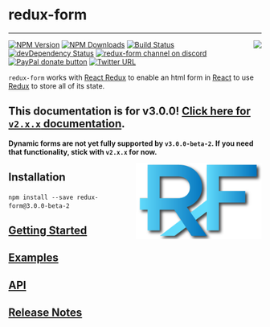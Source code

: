 # redux-form
---
[<img src="http://npm.packagequality.com/badge/redux-form.png" align="right"/>](http://packagequality.com/#?package=redux-form)

[![NPM Version](https://img.shields.io/npm/v/redux-form.svg?style=flat)](https://www.npmjs.com/package/redux-form) 
[![NPM Downloads](https://img.shields.io/npm/dm/redux-form.svg?style=flat)](https://www.npmjs.com/package/redux-form)
[![Build Status](https://img.shields.io/travis/erikras/redux-form/master.svg?style=flat)](https://travis-ci.org/erikras/redux-form)
[![devDependency Status](https://david-dm.org/erikras/redux-form/dev-status.svg)](https://david-dm.org/erikras/redux-form#info=devDependencies)
[![redux-form channel on discord](https://img.shields.io/badge/discord-redux--form%40reactiflux-blue.svg)](https://discordapp.com/channels/102860784329052160/105736485537374208)
[![PayPal donate button](http://img.shields.io/paypal/donate.png?color=yellowgreen)](https://www.paypal.com/cgi-bin/webscr?cmd=_s-xclick&hosted_button_id=3QQPTMLGV6GU2)
[![Twitter URL](https://img.shields.io/twitter/url/https/github.com/erikras/redux-form.svg?style=social)](https://twitter.com/intent/tweet?text=With%20@ReduxForm,%20I%20can%20keep%20all%20my%20form%20state%20in%20Redux!%20Thanks,%20@erikras!)

`redux-form` works with [React Redux](https://github.com/rackt/react-redux) to enable an html form in
[React](https://github.com/facebook/react) to use [Redux](https://github.com/rackt/redux) to store all of its state.

## This documentation is for v3.0.0! [Click here for `v2.x.x` documentation](https://github.com/erikras/redux-form/tree/v2.4.5).

**Dynamic forms are not yet fully supported by `v3.0.0-beta-2`. If you need that functionality, stick 
with `v2.x.x` for now.**

[<img src="logo.png" align="right" class="logo" height="151" width="250"/>](http://erikras.github.io/redux-form/)

## Installation

```npm install --save redux-form@3.0.0-beta-2```

## [Getting Started](http://erikras.github.io/redux-form/#/getting-started)

## [Examples](http://erikras.github.io/redux-form/#/examples)

## [API](http://erikras.github.io/redux-form/#/api)

## [Release Notes](https://github.com/erikras/redux-form/releases)
